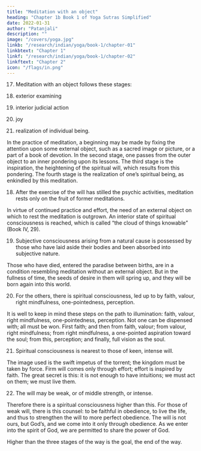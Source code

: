 ```yaml
---
title: "Meditation with an object"
heading: "Chapter 1b Book 1 of Yoga Sutras Simplified"
date: 2022-01-31
author: "Patanjali"
description: ""
image: "/covers/yoga.jpg"
linkb: "/research/indian/yoga/book-1/chapter-01"
linkbtext: "Chapter 1"
linkf: "/research/indian/yoga/book-1/chapter-02"
linkftext: "Chapter 2"
icon: "/flags/in.png"
---
```



17. Meditation with an object follows these stages:

1. exterior examining
2. interior judicial action
3. joy
4. realization of individual being.

In the practice of meditation, a beginning may be made by fixing the attention upon some external object, such as a sacred image or picture, or a part of a book of devotion. In the second stage, one passes from the outer object to an inner pondering upon its lessons. The third stage is the inspiration, the heightening of the spiritual will, which results from this pondering. The fourth stage is the realization of one’s spiritual being, as enkindled by this meditation.

18. After the exercise of the will has stilled the psychic activities, meditation rests only on the fruit of former meditations.

In virtue of continued practice and effort, the need of an external object on which to rest the meditation is outgrown. An interior state of spiritual consciousness is reached, which is called “the cloud of things knowable” (Book IV, 29).

19. Subjective consciousness arising from a natural cause is possessed by those who have laid aside their bodies and been absorbed into subjective nature.

Those who have died, entered the paradise between births, are in a condition resembling meditation without an external object. But in the fullness of time, the seeds of desire in them will spring up, and they will be born again into this world.

20. For the others, there is spiritual consciousness, led up to by faith, valour, right mindfulness, one-pointedness, perception.

It is well to keep in mind these steps on the path to illumination: faith, valour, right mindfulness, one-pointedness, perception. Not one can be dispensed with; all must be won. First faith; and then from faith, valour; from valour, right mindfulness; from right mindfulness, a one-pointed aspiration toward the soul; from this, perception; and finally, full vision as the soul.

21. Spiritual consciousness is nearest to those of keen, intense will.

The image used is the swift impetus of the torrent; the kingdom must be taken by force. Firm will comes only through effort; effort is inspired by faith. The great secret is this: it is not enough to have intuitions; we must act on them; we must live them.

22. The will may be weak, or of middle strength, or intense.

Therefore there is a spiritual consciousness higher than this. For those of weak will, there is this counsel: to be faithful in obedience, to live the life, and thus to strengthen the will to more perfect obedience. The will is not ours, but God’s, and we come into it only through obedience. As we enter into the spirit of God, we are permitted to share the power of God.

Higher than the three stages of the way is the goal, the end of the way.

